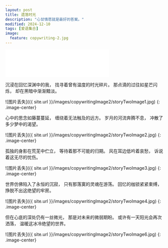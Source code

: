 ```yaml
---
layout: post
title: 遗落时光
description: "心甘情愿就是最好的答案。"
modified: 2024-12-10
tags: [爱语集合]
image:
  feature: copywriting-2.jpg
---
```


<iframe frameborder="no" border="0" marginwidth="0" marginheight="0" width=330 height=86 auto="1" src="//music.163.com/outchain/player?type=2&id=276294&auto=1&height=66"></iframe>

沉浸在回忆深渊中的我，
找寻着曾有温度的时光碎片。
那点滴的过往如星芒闪烁，
却在黑暗中渐渐黯淡。

![图片丢失]({{ site.url }}/images/copywritingImage2/storyTwoImage1.jpg)
{: .image-center}

心中的思念如藤蔓蔓延，
缠绕着无法触及的远方。
岁月的河流奔腾不息，
冲散了多少梦中的渴望。

![图片丢失]({{ site.url }}/images/copywritingImage2/storyTwoImage2.jpg)
{: .image-center}

孤独的身影在荒芜中伫立，
等待着那不可能的归期。
风在耳边低吟着哀愁，
诉说着这无尽的忧伤。

![图片丢失]({{ site.url }}/images/copywritingImage2/storyTwoImage3.jpg)
{: .image-center}

世界仿佛陷入了永恒的沉寂，
只有那落寞的灵魂在游荡。
回忆的枷锁紧紧束缚，
挣脱不出这绝望的牢房。

![图片丢失]({{ site.url }}/images/copywritingImage2/storyTwoImage4.jpg)
{: .image-center}

但在心底的深处仍有一丝微光，
那是对未来的微弱期盼。
或许有一天阳光会再次洒落，
温暖这冰冷绝望的世界。

![图片丢失]({{ site.url }}/images/copywritingImage2/storyTwoImage6.jpg)
{: .image-center}